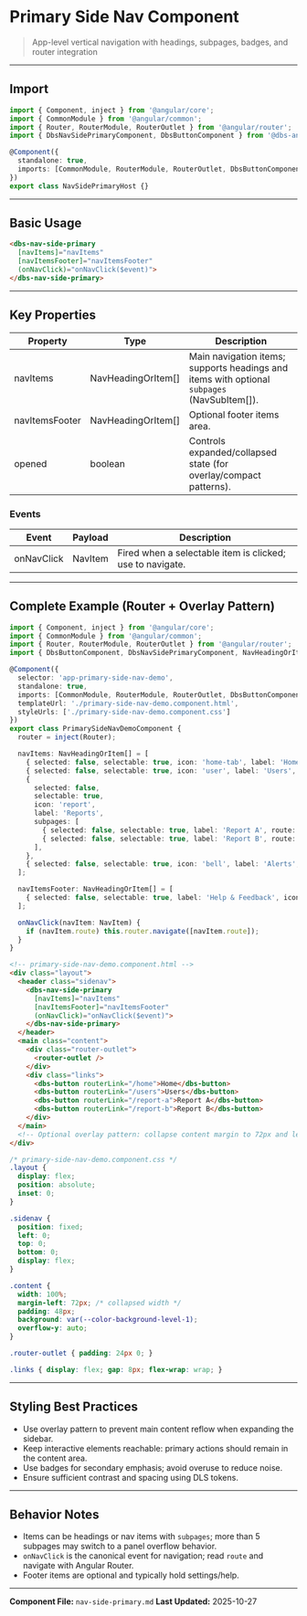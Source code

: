 # Primary Side Nav Component

> App-level vertical navigation with headings, subpages, badges, and router integration

---

## Import

```typescript
import { Component, inject } from '@angular/core';
import { CommonModule } from '@angular/common';
import { Router, RouterModule, RouterOutlet } from '@angular/router';
import { DbsNavSidePrimaryComponent, DbsButtonComponent } from '@dbs-angular/core';

@Component({
  standalone: true,
  imports: [CommonModule, RouterModule, RouterOutlet, DbsButtonComponent, DbsNavSidePrimaryComponent],
})
export class NavSidePrimaryHost {}
```

---

## Basic Usage

```html
<dbs-nav-side-primary
  [navItems]="navItems"
  [navItemsFooter]="navItemsFooter"
  (onNavClick)="onNavClick($event)">
</dbs-nav-side-primary>
```

---

## Key Properties

| Property | Type | Description |
|----------|------|-------------|
| navItems | NavHeadingOrItem[] | Main navigation items; supports headings and items with optional `subpages` (NavSubItem[]). |
| navItemsFooter | NavHeadingOrItem[] | Optional footer items area. |
| opened | boolean | Controls expanded/collapsed state (for overlay/compact patterns). |

### Events

| Event | Payload | Description |
|-------|---------|-------------|
| onNavClick | NavItem | Fired when a selectable item is clicked; use to navigate. |

---

## Complete Example (Router + Overlay Pattern)

```typescript
import { Component, inject } from '@angular/core';
import { CommonModule } from '@angular/common';
import { Router, RouterModule, RouterOutlet } from '@angular/router';
import { DbsButtonComponent, DbsNavSidePrimaryComponent, NavHeadingOrItem, NavItem } from '@dbs-angular/core';

@Component({
  selector: 'app-primary-side-nav-demo',
  standalone: true,
  imports: [CommonModule, RouterModule, RouterOutlet, DbsButtonComponent, DbsNavSidePrimaryComponent],
  templateUrl: './primary-side-nav-demo.component.html',
  styleUrls: ['./primary-side-nav-demo.component.css']
})
export class PrimarySideNavDemoComponent {
  router = inject(Router);

  navItems: NavHeadingOrItem[] = [
    { selected: false, selectable: true, icon: 'home-tab', label: 'Home', route: 'home' },
    { selected: false, selectable: true, icon: 'user', label: 'Users', route: 'users' },
    {
      selected: false,
      selectable: true,
      icon: 'report',
      label: 'Reports',
      subpages: [
        { selected: false, selectable: true, label: 'Report A', route: 'report-a' },
        { selected: false, selectable: true, label: 'Report B', route: 'report-b' },
      ],
    },
    { selected: false, selectable: true, icon: 'bell', label: 'Alerts', badge: { priority: 'low', text: '3' } },
  ];

  navItemsFooter: NavHeadingOrItem[] = [
    { selected: false, selectable: true, label: 'Help & Feedback', icon: 'circle-question' },
  ];

  onNavClick(navItem: NavItem) {
    if (navItem.route) this.router.navigate([navItem.route]);
  }
}
```

```html
<!-- primary-side-nav-demo.component.html -->
<div class="layout">
  <header class="sidenav">
    <dbs-nav-side-primary
      [navItems]="navItems"
      [navItemsFooter]="navItemsFooter"
      (onNavClick)="onNavClick($event)">
    </dbs-nav-side-primary>
  </header>
  <main class="content">
    <div class="router-outlet">
      <router-outlet />
    </div>
    <div class="links">
      <dbs-button routerLink="/home">Home</dbs-button>
      <dbs-button routerLink="/users">Users</dbs-button>
      <dbs-button routerLink="/report-a">Report A</dbs-button>
      <dbs-button routerLink="/report-b">Report B</dbs-button>
    </div>
  </main>
  <!-- Optional overlay pattern: collapse content margin to 72px and let sidenav overlay when opened -->
</div>
```

```css
/* primary-side-nav-demo.component.css */
.layout {
  display: flex;
  position: absolute;
  inset: 0;
}

.sidenav {
  position: fixed;
  left: 0;
  top: 0;
  bottom: 0;
  display: flex;
}

.content {
  width: 100%;
  margin-left: 72px; /* collapsed width */
  padding: 48px;
  background: var(--color-background-level-1);
  overflow-y: auto;
}

.router-outlet { padding: 24px 0; }

.links { display: flex; gap: 8px; flex-wrap: wrap; }
```

---

## Styling Best Practices

- Use overlay pattern to prevent main content reflow when expanding the sidebar.
- Keep interactive elements reachable: primary actions should remain in the content area.
- Use badges for secondary emphasis; avoid overuse to reduce noise.
- Ensure sufficient contrast and spacing using DLS tokens.

---

## Behavior Notes

- Items can be headings or nav items with `subpages`; more than 5 subpages may switch to a panel overflow behavior.
- `onNavClick` is the canonical event for navigation; read `route` and navigate with Angular Router.
- Footer items are optional and typically hold settings/help.

---

**Component File:** `nav-side-primary.md`
**Last Updated:** 2025-10-27


